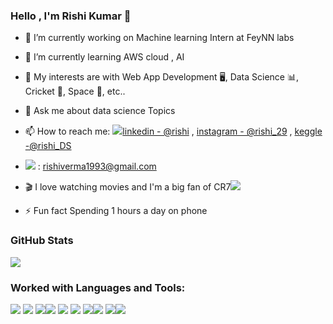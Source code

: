 ### Hello , I'm Rishi Kumar 👋

- 🔭 I’m currently working on Machine learning Intern at FeyNN labs
- 🌱 I’m currently learning AWS cloud , AI
- 🤔 My interests are with Web App Development 🖥️, Data Science 📊, Cricket 🏏, Space 🚀, etc..
- 💬 Ask me about data science Topics
- 📫 How to reach me: <img src="https://img.icons8.com/color/24/000000/linkedin.png"/>[linkedin - @rishi](https://www.linkedin.com/in/rishi-verma-1993oct/) , 
[instagram - @rishi_29](https://www.instagram.com/29_rishi/) , 
[keggle -@rishi_DS](https://www.kaggle.com/rishiverma1993)

- <img src="https://img.icons8.com/color/24/000000/gmail-new.png"/> : rishiverma1993@gmail.com
- 🎬 I love watching movies and I'm a big fan of CR7<img src="https://img.icons8.com/ios/24/000000/football2--v2.png"/>
- ⚡ Fun fact Spending 1 hours a day on phone

### GitHub Stats
 <img src="https://github-readme-stats.vercel.app/api?username=Rishiverma1993&&show_icons=true&title_color=ffffff&icon_color=bb2acf&text_color=daf7dc&bg_color=151515">
 
### Worked with Languages and Tools:
<img src="https://img.icons8.com/color/48/000000/python--v1.png"/> <img src="https://img.icons8.com/fluency/96/000000/jupyter.png"/>
<img src="https://img.icons8.com/color/48/000000/heroku.png"/><img src="https://img.icons8.com/ios/96/000000/flask.png"/>
<img src="https://img.icons8.com/ios-filled/48/000000/github.png"/> <img src="https://img.icons8.com/color/96/000000/mysql-logo.png"/>
<img src="https://img.icons8.com/fluency/48/000000/matlab.png"/><img src="https://img.icons8.com/color/96/000000/html-5--v1.png"/>
<img src="https://img.icons8.com/external-tal-revivo-color-tal-revivo/48/000000/external-kaggle-an-online-community-of-data-scientists-and-machine-learners-owned-by-google-logo-color-tal-revivo.png"/><img src="https://img.icons8.com/color/48/000000/opencv.png"/>
